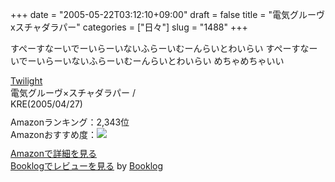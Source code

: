 +++
date = "2005-05-22T03:12:10+09:00"
draft = false
title = "電気グルーヴxスチャダラパー"
categories = ["日々"]
slug = "1488"
+++

すぺーすなーいでーいらーいないふらーいむーんらいとわいらい
すぺーすなーいでーいらーいないふらーいむーんらいとわいらい
めちゃめちゃいい
<div class="booklog-all" style="margin-bottom:10px;"><div class="booklog-data" style="float:left; width:300px;"><div class="booklog-title"><a href="http://www.amazon.co.jp/exec/obidos/ASIN/B00095L7DK/ieiriblog-22" target="_blank">Twilight</a></div><div class="booklog-pub">電気グルーヴ×スチャダラパー / KRE(2005/04/27)</div><div class="booklog-info" style="margin-top:10px;">Amazonランキング：2,343位<br>Amazonおすすめ度：<img src="http://booklog.jp/img/3.gif"><br></div><div class="booklog-link" style="margin-top:10px;"><a href="http://www.amazon.co.jp/exec/obidos/ASIN/B00095L7DK/ieiriblog-22" target="_blank">Amazonで詳細を見る</a><br><a href="http://booklog.jp/asin/B00095L7DK" target="_blank">Booklogでレビューを見る</a> by <a href="http://booklog.jp" target="_blank">Booklog</a><br></div></div><br style="clear:left"></div>
